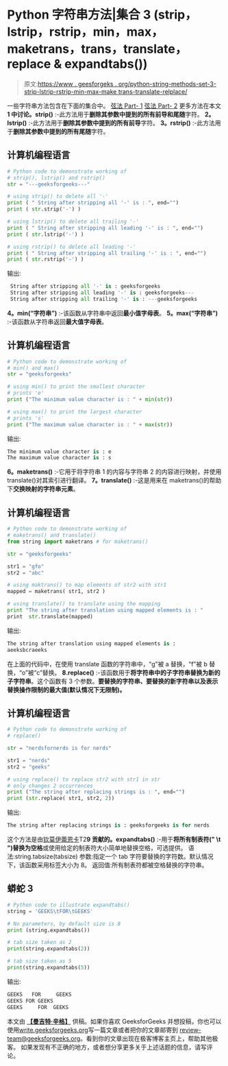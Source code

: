 # Python 字符串方法|集合 3 (strip，lstrip，rstrip，min，max，maketrans，trans，translate，replace & expandtabs())

> 原文:[https://www . geesforgeks . org/python-string-methods-set-3-strip-lstrip-rstrip-min-max-make trans-translate-relplace/](https://www.geeksforgeeks.org/python-string-methods-set-3-strip-lstrip-rstrip-min-max-maketrans-translate-relplace/)

一些字符串方法包含在下面的集合中。
[弦法 Part- 1](https://www.geeksforgeeks.org/python-string-methods-set-1-find-rfind-startwith-endwith-islower-isupper-lower-upper-swapcase-title/)
[弦法 Part- 2](https://www.geeksforgeeks.org/python-string-methods-set-2-len-count-center-ljust-rjust-isalpha-isalnum-isspace-join/)
更多方法在本文
**1 中讨论。strip()** :-此方法用于**删除其参数中提到的所有前导和尾随**字符。
**2。lstrip()** :-此方法用于**删除其参数中提到的所有前导**字符。
**3。rstrip()** :-此方法用于**删除其参数中提到的所有尾随**字符。

## 计算机编程语言

```py
# Python code to demonstrate working of
# strip(), lstrip() and rstrip()
str = "---geeksforgeeks---"

# using strip() to delete all '-'
print ( " String after stripping all '-' is : ", end="")
print ( str.strip('-') )

# using lstrip() to delete all trailing '-'
print ( " String after stripping all leading '-' is : ", end="")
print ( str.lstrip('-') )

# using rstrip() to delete all leading '-'
print ( " String after stripping all trailing '-' is : ", end="")
print ( str.rstrip('-') )
```

输出:

```py
 String after stripping all '-' is : geeksforgeeks
 String after stripping all leading '-' is : geeksforgeeks---
 String after stripping all trailing '-' is : ---geeksforgeeks
```

**4。min(“字符串”)** :-该函数从字符串中返回**最小值字母表**。
**5。max(“字符串”)** :-该函数从字符串返回**最大值字母表**。

## 计算机编程语言

```py
# Python code to demonstrate working of
# min() and max()
str = "geeksforgeeks"

# using min() to print the smallest character
# prints 'e'
print ("The minimum value character is : " + min(str))

# using max() to print the largest character
# prints 's'
print ("The maximum value character is : " + max(str))
```

输出:

```py
The minimum value character is : e
The maximum value character is : s
```

**6。maketrans()** :-它用于将字符串 1 的内容与字符串 2 的内容进行映射，并使用 translate()对其索引进行翻译。
**7。translate()** :-这是用来在 maketrans()的帮助下**交换映射的字符串元素**。

## 计算机编程语言

```py
# Python code to demonstrate working of
# maketrans() and translate()
from string import maketrans # for maketrans()

str = "geeksforgeeks"

str1 = "gfo"
str2 = "abc"

# using maktrans() to map elements of str2 with str1
mapped = maketrans( str1, str2 )

# using translate() to translate using the mapping
print "The string after translation using mapped elements is : "
print  str.translate(mapped)
```

输出:

```py
The string after translation using mapped elements is : 
aeeksbcraeeks
```

在上面的代码中，在使用 translate 函数的字符串中，“g”被 a 替换，“f”被 b 替换，“o”被“c”替换。
**8.replace()** :-该函数用于**将字符串中的子字符串替换为新的子字符串**。这个函数有 3 个参数。**要替换的字符串、要替换的新字符串以及表示替换操作限制的最大值(默认情况下无限制)。**

## 计算机编程语言

```py
# Python code to demonstrate working of
# replace()

str = "nerdsfornerds is for nerds"

str1 = "nerds"
str2 = "geeks"

# using replace() to replace str2 with str1 in str
# only changes 2 occurrences
print ("The string after replacing strings is : ", end="")
print (str.replace( str1, str2, 2))
```

输出:

```py
The string after replacing strings is : geeksforgeeks is for nerds
```

这个方法是由[钦莫伊蕾恩卡](https://auth.geeksforgeeks.org/user/Chinmoy%20Lenka)T2**9 贡献的。expandtabs()** :-用于**将所有制表符(" \t ")替换为空格**或使用给定的制表符大小简单地替换空格，可选提供。
语法:string.tabsize(tabsize)
参数:指定一个 tab 字符要替换的字符数。默认情况下，该函数采用标签大小为 8。
返回值:所有制表符都被空格替换的字符串。

## 蟒蛇 3

```py
# Python code to illustrate expandtabs()
string = 'GEEKS\tFOR\tGEEKS'

# No parameters, by default size is 8
print (string.expandtabs())

# tab size taken as 2
print(string.expandtabs(2))

# tab size taken as 5
print(string.expandtabs(5))
```

输出:

```py
GEEKS   FOR     GEEKS
GEEKS FOR GEEKS
GEEKS     FOR  GEEKS
```

本文由 [**【曼吉特·辛格】**](https://auth.geeksforgeeks.org/profile.php?user=manjeet_04&list=practice) 供稿。如果你喜欢 GeeksforGeeks 并想投稿，你也可以使用[write.geeksforgeeks.org](http://www.write.geeksforgeeks.org)写一篇文章或者把你的文章邮寄到 review-team@geeksforgeeks.org。看到你的文章出现在极客博客主页上，帮助其他极客。
如果发现有不正确的地方，或者想分享更多关于上述话题的信息，请写评论。